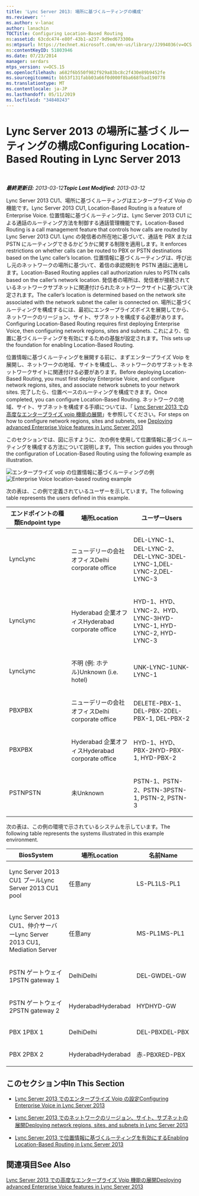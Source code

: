 ```yaml
---
title: 'Lync Server 2013: 場所に基づくルーティングの構成'
ms.reviewer: ''
ms.author: v-lanac
author: lanachin
TOCTitle: Configuring Location-Based Routing
ms:assetid: 63cdc474-e80f-43b1-a237-9d9ed673300a
ms:mtpsurl: https://technet.microsoft.com/en-us/library/JJ994036(v=OCS.15)
ms:contentKeyID: 51803946
ms.date: 07/23/2014
manager: serdars
mtps_version: v=OCS.15
ms.openlocfilehash: a682f6b550f982f929a83bc8c2f430e89b9452fe
ms.sourcegitcommit: bb53f131fabb03a66f0d000f8ba668fbad190778
ms.translationtype: MT
ms.contentlocale: ja-JP
ms.lasthandoff: 05/11/2019
ms.locfileid: "34840243"
---
```

<div data-xmlns="http://www.w3.org/1999/xhtml">

<div class="topic" data-xmlns="http://www.w3.org/1999/xhtml" data-msxsl="urn:schemas-microsoft-com:xslt" data-cs="http://msdn.microsoft.com/en-us/">

<div data-asp="http://msdn2.microsoft.com/asp">

# <a name="configuring-location-based-routing-in-lync-server-2013"></a><span data-ttu-id="d452b-102">Lync Server 2013 の場所に基づくルーティングの構成</span><span class="sxs-lookup"><span data-stu-id="d452b-102">Configuring Location-Based Routing in Lync Server 2013</span></span>

</div>

<div id="mainSection">

<div id="mainBody">

<span> </span>

<span data-ttu-id="d452b-103">_**最終更新日:** 2013-03-12_</span><span class="sxs-lookup"><span data-stu-id="d452b-103">_**Topic Last Modified:** 2013-03-12_</span></span>

<span data-ttu-id="d452b-104">Lync Server 2013 CU1、場所に基づくルーティングはエンタープライズ Voip の機能です。</span><span class="sxs-lookup"><span data-stu-id="d452b-104">Lync Server 2013 CU1, Location-Based Routing is a feature of Enterprise Voice.</span></span> <span data-ttu-id="d452b-105">位置情報に基づくルーティングは、Lync Server 2013 CU1 による通話のルーティング方法を制御する通話管理機能です。</span><span class="sxs-lookup"><span data-stu-id="d452b-105">Location-Based Routing is a call management feature that controls how calls are routed by Lync Server 2013 CU1.</span></span> <span data-ttu-id="d452b-106">Lync の発信者の所在地に基づいて、通話を PBX または PSTN にルーティングできるかどうかに関する制限を適用します。</span><span class="sxs-lookup"><span data-stu-id="d452b-106">It enforces restrictions on whether calls can be routed to PBX or PSTN destinations based on the Lync caller’s location.</span></span> <span data-ttu-id="d452b-107">位置情報に基づくルーティングは、呼び出し元のネットワークの場所に基づいて、着信の承認規則を PSTN 通話に適用します。</span><span class="sxs-lookup"><span data-stu-id="d452b-107">Location-Based Routing applies call authorization rules to PSTN calls based on the caller’s network location.</span></span> <span data-ttu-id="d452b-108">発信者の場所は、発信者が接続されているネットワークサブネットに関連付けられたネットワークサイトに基づいて決定されます。</span><span class="sxs-lookup"><span data-stu-id="d452b-108">The caller’s location is determined based on the network site associated with the network subnet the caller is connected on.</span></span> <span data-ttu-id="d452b-109">場所に基づくルーティングを構成するには、最初にエンタープライズボイスを展開してから、ネットワークのリージョン、サイト、サブネットを構成する必要があります。</span><span class="sxs-lookup"><span data-stu-id="d452b-109">Configuring Location-Based Routing requires first deploying Enterprise Voice, then configuring network regions, sites and subnets.</span></span> <span data-ttu-id="d452b-110">これにより、位置に基づくルーティングを有効にするための基盤が設定されます。</span><span class="sxs-lookup"><span data-stu-id="d452b-110">This sets up the foundation for enabling Location-Based Routing.</span></span>

<span data-ttu-id="d452b-111">位置情報に基づくルーティングを展開する前に、まずエンタープライズ Voip を展開し、ネットワークの地域、サイトを構成し、ネットワークのサブネットをネットワークサイトに関連付ける必要があります。</span><span class="sxs-lookup"><span data-stu-id="d452b-111">Before deploying Location-Based Routing, you must first deploy Enterprise Voice, and configure network regions, sites, and associate network subnets to your network sites.</span></span> <span data-ttu-id="d452b-112">完了したら、位置ベースのルーティングを構成できます。</span><span class="sxs-lookup"><span data-stu-id="d452b-112">Once completed, you can configure Location-Based Routing.</span></span> <span data-ttu-id="d452b-113">ネットワークの地域、サイト、サブネットを構成する手順については、「 [Lync Server 2013 での高度なエンタープライズ voip 機能の展開](lync-server-2013-deploying-advanced-enterprise-voice-features.md)」を参照してください。</span><span class="sxs-lookup"><span data-stu-id="d452b-113">For steps on how to configure network regions, sites and subnets, see [Deploying advanced Enterprise Voice features in Lync Server 2013](lync-server-2013-deploying-advanced-enterprise-voice-features.md)</span></span>

<span data-ttu-id="d452b-114">このセクションでは、図に示すように、次の例を使用して位置情報に基づくルーティングを構成する方法について説明します。</span><span class="sxs-lookup"><span data-stu-id="d452b-114">This section guides you through the configuration of Location-Based Routing using the following example as illustration.</span></span>

<span data-ttu-id="d452b-115">![エンタープライズ voip の位置情報に基づくルーティングの例](images/JJ994036.b6ef5afc-36ac-406f-8ec2-a87532b20612(OCS.15).png "エンタープライズ voip の位置情報に基づくルーティングの例")</span><span class="sxs-lookup"><span data-stu-id="d452b-115">![Enterprise Voice location-based routing example](images/JJ994036.b6ef5afc-36ac-406f-8ec2-a87532b20612(OCS.15).png "Enterprise Voice location-based routing example")</span></span>

  
<span data-ttu-id="d452b-116">次の表は、この例で定義されているユーザーを示しています。</span><span class="sxs-lookup"><span data-stu-id="d452b-116">The following table represents the users defined in this example.</span></span>


<table>
<colgroup>
<col style="width: 33%" />
<col style="width: 33%" />
<col style="width: 33%" />
</colgroup>
<thead>
<tr class="header">
<th><span data-ttu-id="d452b-117">エンドポイントの種類</span><span class="sxs-lookup"><span data-stu-id="d452b-117">Endpoint type</span></span></th>
<th><span data-ttu-id="d452b-118">場所</span><span class="sxs-lookup"><span data-stu-id="d452b-118">Location</span></span></th>
<th><span data-ttu-id="d452b-119">ユーザー</span><span class="sxs-lookup"><span data-stu-id="d452b-119">Users</span></span></th>
</tr>
</thead>
<tbody>
<tr class="odd">
<td><p><span data-ttu-id="d452b-120">Lync</span><span class="sxs-lookup"><span data-stu-id="d452b-120">Lync</span></span></p></td>
<td><p><span data-ttu-id="d452b-121">ニューデリーの会社オフィス</span><span class="sxs-lookup"><span data-stu-id="d452b-121">Delhi corporate office</span></span></p></td>
<td><p><span data-ttu-id="d452b-122">DEL-LYNC-1、DEL-LYNC-2、DEL-LYNC-3</span><span class="sxs-lookup"><span data-stu-id="d452b-122">DEL-LYNC-1,DEL-LYNC-2,DEL-LYNC-3</span></span></p></td>
</tr>
<tr class="even">
<td><p><span data-ttu-id="d452b-123">Lync</span><span class="sxs-lookup"><span data-stu-id="d452b-123">Lync</span></span></p></td>
<td><p><span data-ttu-id="d452b-124">Hyderabad 企業オフィス</span><span class="sxs-lookup"><span data-stu-id="d452b-124">Hyderabad corporate office</span></span></p></td>
<td><p><span data-ttu-id="d452b-125">HYD-1、HYD、LYNC-2、HYD、LYNC-3</span><span class="sxs-lookup"><span data-stu-id="d452b-125">HYD-LYNC-1, HYD-LYNC-2, HYD-LYNC-3</span></span></p></td>
</tr>
<tr class="odd">
<td><p><span data-ttu-id="d452b-126">Lync</span><span class="sxs-lookup"><span data-stu-id="d452b-126">Lync</span></span></p></td>
<td><p><span data-ttu-id="d452b-127">不明 (例: ホテル)</span><span class="sxs-lookup"><span data-stu-id="d452b-127">Unknown (i.e. hotel)</span></span></p></td>
<td><p><span data-ttu-id="d452b-128">UNK-LYNC-1</span><span class="sxs-lookup"><span data-stu-id="d452b-128">UNK-LYNC-1</span></span></p></td>
</tr>
<tr class="even">
<td><p><span data-ttu-id="d452b-129">PBX</span><span class="sxs-lookup"><span data-stu-id="d452b-129">PBX</span></span></p></td>
<td><p><span data-ttu-id="d452b-130">ニューデリーの会社オフィス</span><span class="sxs-lookup"><span data-stu-id="d452b-130">Delhi corporate office</span></span></p></td>
<td><p><span data-ttu-id="d452b-131">DELETE-PBX-1、DEL-PBX-2</span><span class="sxs-lookup"><span data-stu-id="d452b-131">DEL-PBX-1, DEL-PBX-2</span></span></p></td>
</tr>
<tr class="odd">
<td><p><span data-ttu-id="d452b-132">PBX</span><span class="sxs-lookup"><span data-stu-id="d452b-132">PBX</span></span></p></td>
<td><p><span data-ttu-id="d452b-133">Hyderabad 企業オフィス</span><span class="sxs-lookup"><span data-stu-id="d452b-133">Hyderabad corporate office</span></span></p></td>
<td><p><span data-ttu-id="d452b-134">HYD-1、HYD、PBX-2</span><span class="sxs-lookup"><span data-stu-id="d452b-134">HYD-PBX-1, HYD-PBX-2</span></span></p></td>
</tr>
<tr class="even">
<td><p><span data-ttu-id="d452b-135">PSTN</span><span class="sxs-lookup"><span data-stu-id="d452b-135">PSTN</span></span></p></td>
<td><p><span data-ttu-id="d452b-136">未</span><span class="sxs-lookup"><span data-stu-id="d452b-136">Unknown</span></span></p></td>
<td><p><span data-ttu-id="d452b-137">PSTN-1、PSTN-2、PSTN-3</span><span class="sxs-lookup"><span data-stu-id="d452b-137">PSTN-1, PSTN-2, PSTN-3</span></span></p></td>
</tr>
</tbody>
</table>

  

<span data-ttu-id="d452b-138">次の表は、この例の環境で示されているシステムを示しています。</span><span class="sxs-lookup"><span data-stu-id="d452b-138">The following table represents the systems illustrated in this example environment.</span></span>


<table>
<colgroup>
<col style="width: 33%" />
<col style="width: 33%" />
<col style="width: 33%" />
</colgroup>
<thead>
<tr class="header">
<th><span data-ttu-id="d452b-139">Bios</span><span class="sxs-lookup"><span data-stu-id="d452b-139">System</span></span></th>
<th><span data-ttu-id="d452b-140">場所</span><span class="sxs-lookup"><span data-stu-id="d452b-140">Location</span></span></th>
<th><span data-ttu-id="d452b-141">名前</span><span class="sxs-lookup"><span data-stu-id="d452b-141">Name</span></span></th>
</tr>
</thead>
<tbody>
<tr class="odd">
<td><p><span data-ttu-id="d452b-142">Lync Server 2013 CU1 プール</span><span class="sxs-lookup"><span data-stu-id="d452b-142">Lync Server 2013 CU1 pool</span></span></p></td>
<td><p><span data-ttu-id="d452b-143">任意</span><span class="sxs-lookup"><span data-stu-id="d452b-143">any</span></span></p></td>
<td><p><span data-ttu-id="d452b-144">LS-PL1</span><span class="sxs-lookup"><span data-stu-id="d452b-144">LS-PL1</span></span></p></td>
</tr>
<tr class="even">
<td><p><span data-ttu-id="d452b-145">Lync Server 2013 CU1、仲介サーバー</span><span class="sxs-lookup"><span data-stu-id="d452b-145">Lync Server 2013 CU1, Mediation Server</span></span></p></td>
<td><p><span data-ttu-id="d452b-146">任意</span><span class="sxs-lookup"><span data-stu-id="d452b-146">any</span></span></p></td>
<td><p><span data-ttu-id="d452b-147">MS-PL1</span><span class="sxs-lookup"><span data-stu-id="d452b-147">MS-PL1</span></span></p></td>
</tr>
<tr class="odd">
<td><p><span data-ttu-id="d452b-148">PSTN ゲートウェイ1</span><span class="sxs-lookup"><span data-stu-id="d452b-148">PSTN gateway 1</span></span></p></td>
<td><p><span data-ttu-id="d452b-149">Delhi</span><span class="sxs-lookup"><span data-stu-id="d452b-149">Delhi</span></span></p></td>
<td><p><span data-ttu-id="d452b-150">DEL-GW</span><span class="sxs-lookup"><span data-stu-id="d452b-150">DEL-GW</span></span></p></td>
</tr>
<tr class="even">
<td><p><span data-ttu-id="d452b-151">PSTN ゲートウェイ2</span><span class="sxs-lookup"><span data-stu-id="d452b-151">PSTN gateway 2</span></span></p></td>
<td><p><span data-ttu-id="d452b-152">Hyderabad</span><span class="sxs-lookup"><span data-stu-id="d452b-152">Hyderabad</span></span></p></td>
<td><p><span data-ttu-id="d452b-153">HYD</span><span class="sxs-lookup"><span data-stu-id="d452b-153">HYD-GW</span></span></p></td>
</tr>
<tr class="odd">
<td><p><span data-ttu-id="d452b-154">PBX 1</span><span class="sxs-lookup"><span data-stu-id="d452b-154">PBX 1</span></span></p></td>
<td><p><span data-ttu-id="d452b-155">Delhi</span><span class="sxs-lookup"><span data-stu-id="d452b-155">Delhi</span></span></p></td>
<td><p><span data-ttu-id="d452b-156">DEL-PBX</span><span class="sxs-lookup"><span data-stu-id="d452b-156">DEL-PBX</span></span></p></td>
</tr>
<tr class="even">
<td><p><span data-ttu-id="d452b-157">PBX 2</span><span class="sxs-lookup"><span data-stu-id="d452b-157">PBX 2</span></span></p></td>
<td><p><span data-ttu-id="d452b-158">Hyderabad</span><span class="sxs-lookup"><span data-stu-id="d452b-158">Hyderabad</span></span></p></td>
<td><p><span data-ttu-id="d452b-159">赤-PBX</span><span class="sxs-lookup"><span data-stu-id="d452b-159">RED-PBX</span></span></p></td>
</tr>
</tbody>
</table>


<div>

## <a name="in-this-section"></a><span data-ttu-id="d452b-160">このセクション中</span><span class="sxs-lookup"><span data-stu-id="d452b-160">In This Section</span></span>

  - [<span data-ttu-id="d452b-161">Lync Server 2013 でのエンタープライズ Voip の設定</span><span class="sxs-lookup"><span data-stu-id="d452b-161">Configuring Enterprise Voice in Lync Server 2013</span></span>](lync-server-2013-configuring-enterprise-voice.md)

  - [<span data-ttu-id="d452b-162">Lync Server 2013 でのネットワークのリージョン、サイト、サブネットの展開</span><span class="sxs-lookup"><span data-stu-id="d452b-162">Deploying network regions, sites, and subnets in Lync Server 2013</span></span>](lync-server-2013-deploying-network-regions-sites-and-subnets.md)

  - [<span data-ttu-id="d452b-163">Lync Server 2013 で位置情報に基づくルーティングを有効にする</span><span class="sxs-lookup"><span data-stu-id="d452b-163">Enabling Location-Based Routing in Lync Server 2013</span></span>](lync-server-2013-enabling-location-based-routing.md)

</div>

<div>

## <a name="see-also"></a><span data-ttu-id="d452b-164">関連項目</span><span class="sxs-lookup"><span data-stu-id="d452b-164">See Also</span></span>


[<span data-ttu-id="d452b-165">Lync Server 2013 での高度なエンタープライズ Voip 機能の展開</span><span class="sxs-lookup"><span data-stu-id="d452b-165">Deploying advanced Enterprise Voice features in Lync Server 2013</span></span>](lync-server-2013-deploying-advanced-enterprise-voice-features.md)  
  

</div>

</div>

<span> </span>

</div>

</div>

</div>

